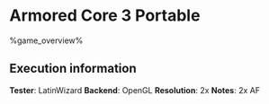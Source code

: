 # Armored Core 3 Portable 

%game_overview%

## Execution information

**Tester**: LatinWizard
**Backend**: OpenGL
**Resolution**: 2x
**Notes**: 2x AF